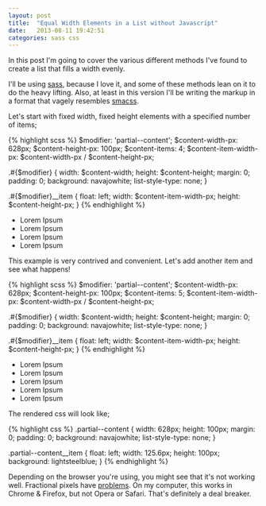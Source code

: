 ```yaml
---
layout: post
title:  "Equal Width Elements in a List without Javascript"
date:   2013-08-11 19:42:51
categories: sass css
---
```


In this post I'm going to cover the various different methods I've found to create a list that fills a width evenly.

I'll be using [sass][sass], because I love it, and some of these methods lean on it to do the heavy lifting.
Also, at least in this version I'll be writing the markup in a format that vagely resembles [smacss][smacss].

Let's start with fixed width, fixed height elements with a specified number of items;

{% highlight scss %}
$modifier: 'partial--content';
$content-width-px: 628px;
$content-height-px: 100px;
$content-items: 4;
$content-item-width-px: $content-width-px / $content-height-px;

.#{$modifier} {
  width: $content-width;
  height: $content-height;
  margin: 0;
  padding: 0;
  background: navajowhite;
  list-style-type: none;
}

.#{$modifier}__item {
  float: left;
  width: $content-item-width-px;
  height: $content-height-px;
}
{% endhighlight %}

<ul class="partial--example1">
  <li class="partial--example1__item">Lorem Ipsum</li>
  <li class="partial--example1__item">Lorem Ipsum</li>
  <li class="partial--example1__item">Lorem Ipsum</li>
  <li class="partial--example1__item">Lorem Ipsum</li>
</ul>

This example is very contrived and convenient.
Let's add another item and see what happens!

{% highlight scss %}
$modifier: 'partial--content';
$content-width-px: 628px;
$content-height-px: 100px;
$content-items: 5;
$content-item-width-px: $content-width-px / $content-height-px;

.#{$modifier} {
  width: $content-width;
  height: $content-height;
  margin: 0;
  padding: 0;
  background: navajowhite;
  list-style-type: none;
}

.#{$modifier}__item {
  float: left;
  width: $content-item-width-px;
  height: $content-height-px;
}
{% endhighlight %}

<ul class="partial--example2">
  <li class="partial--example2__item">Lorem Ipsum</li>
  <li class="partial--example2__item">Lorem Ipsum</li>
  <li class="partial--example2__item">Lorem Ipsum</li>
  <li class="partial--example2__item">Lorem Ipsum</li>
  <li class="partial--example2__item">Lorem Ipsum</li>
</ul>

The rendered css will look like;

{% highlight css %}
.partial--content {
  width: 628px;
  height: 100px;
  margin: 0;
  padding: 0;
  background: navajowhite;
  list-style-type: none; }

.partial--content__item {
  float: left;
  width: 125.6px;
  height: 100px;
  background: lightsteelblue; }
{% endhighlight %}

Depending on the browser you're using, you might see that it's not working well.
Fractional pixels have [problems][sub-pixel-problems].
On my computer, this works in Chrome & Firefox, but not Opera or Safari.
That's definitely a deal breaker.

[sass]: http://sass-lang.com/
[smacss]: http://smacss.com/
[sub-pixel-problems]: http://ejohn.org/blog/sub-pixel-problems-in-css/
